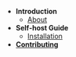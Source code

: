 - **Introduction**
  - [About](/)
- **Self-host Guide**
  - [Installation](/self-host/installation.md)
- [**Contributing**](/contributing.md)